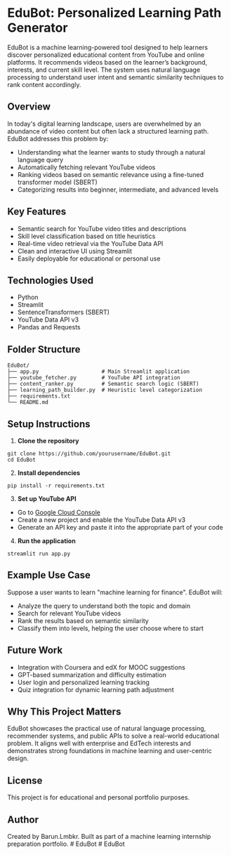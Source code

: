 # EduBot: Personalized Learning Path Generator

EduBot is a machine learning-powered tool designed to help learners discover personalized educational content from YouTube and online platforms. It recommends videos based on the learner’s background, interests, and current skill level. The system uses natural language processing to understand user intent and semantic similarity techniques to rank content accordingly.

## Overview

In today's digital learning landscape, users are overwhelmed by an abundance of video content but often lack a structured learning path. EduBot addresses this problem by:

- Understanding what the learner wants to study through a natural language query
- Automatically fetching relevant YouTube videos
- Ranking videos based on semantic relevance using a fine-tuned transformer model (SBERT)
- Categorizing results into beginner, intermediate, and advanced levels

## Key Features

- Semantic search for YouTube video titles and descriptions
- Skill level classification based on title heuristics
- Real-time video retrieval via the YouTube Data API
- Clean and interactive UI using Streamlit
- Easily deployable for educational or personal use

## Technologies Used

- Python
- Streamlit
- SentenceTransformers (SBERT)
- YouTube Data API v3
- Pandas and Requests

## Folder Structure

```
EduBot/
├── app.py                    # Main Streamlit application
├── youtube_fetcher.py        # YouTube API integration
├── content_ranker.py         # Semantic search logic (SBERT)
├── learning_path_builder.py  # Heuristic level categorization
├── requirements.txt
└── README.md
```

## Setup Instructions

1. **Clone the repository**

```
git clone https://github.com/yourusername/EduBot.git
cd EduBot
```

2. **Install dependencies**

```
pip install -r requirements.txt
```

3. **Set up YouTube API**

- Go to [Google Cloud Console](https://console.cloud.google.com/)
- Create a new project and enable the YouTube Data API v3
- Generate an API key and paste it into the appropriate part of your code

4. **Run the application**

```
streamlit run app.py
```

## Example Use Case

Suppose a user wants to learn "machine learning for finance". EduBot will:

- Analyze the query to understand both the topic and domain
- Search for relevant YouTube videos
- Rank the results based on semantic similarity
- Classify them into levels, helping the user choose where to start

## Future Work

- Integration with Coursera and edX for MOOC suggestions
- GPT-based summarization and difficulty estimation
- User login and personalized learning tracking
- Quiz integration for dynamic learning path adjustment

## Why This Project Matters

EduBot showcases the practical use of natural language processing, recommender systems, and public APIs to solve a real-world educational problem. It aligns well with enterprise and EdTech interests and demonstrates strong foundations in machine learning and user-centric design.

## License

This project is for educational and personal portfolio purposes.

## Author

Created by Barun.Lmbkr. Built as part of a machine learning internship preparation portfolio.
#   E d u B o t  
 #   E d u B o t  
 